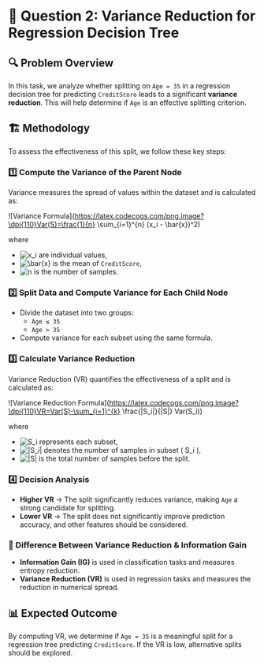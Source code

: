 # 📌 Question 2: Variance Reduction for Regression Decision Tree

## 🔍 Problem Overview
In this task, we analyze whether splitting on `Age = 35` in a regression decision tree for predicting `CreditScore` leads to a significant **variance reduction**. This will help determine if `Age` is an effective splitting criterion.

## 🏗️ Methodology
To assess the effectiveness of this split, we follow these key steps:

### 1️⃣ Compute the Variance of the Parent Node
Variance measures the spread of values within the dataset and is calculated as:

![Variance Formula](https://latex.codecogs.com/png.image?\dpi{110}Var(S)=\frac{1}{n} \sum_{i=1}^{n} (x_i - \bar{x})^2)

where  
- ![x_i](https://latex.codecogs.com/png.image?\dpi{110}x_i) are individual values,  
- ![\bar{x}](https://latex.codecogs.com/png.image?\dpi{110}\bar{x}) is the mean of `CreditScore`,  
- ![n](https://latex.codecogs.com/png.image?\dpi{110}n) is the number of samples.

### 2️⃣ Split Data and Compute Variance for Each Child Node
- Divide the dataset into two groups:
  - `Age ≤ 35`
  - `Age > 35`
- Compute variance for each subset using the same formula.

### 3️⃣ Calculate Variance Reduction
Variance Reduction (VR) quantifies the effectiveness of a split and is calculated as:

![Variance Reduction Formula](https://latex.codecogs.com/png.image?\dpi{110}VR=Var(S)-\sum_{i=1}^{k} \frac{|S_i|}{|S|} Var(S_i))

where  
- ![S_i](https://latex.codecogs.com/png.image?\dpi{110}S_i) represents each subset,  
- ![|S_i|](https://latex.codecogs.com/png.image?\dpi{110}|S_i|) denotes the number of samples in subset \( S_i \),  
- ![|S|](https://latex.codecogs.com/png.image?\dpi{110}|S|) is the total number of samples before the split.

### 4️⃣ Decision Analysis
- **Higher VR** → The split significantly reduces variance, making `Age` a strong candidate for splitting.
- **Lower VR** → The split does not significantly improve prediction accuracy, and other features should be considered.

### 🔹 Difference Between Variance Reduction & Information Gain
- **Information Gain (IG)** is used in classification tasks and measures entropy reduction.
- **Variance Reduction (VR)** is used in regression tasks and measures the reduction in numerical spread.

## 📊 Expected Outcome
By computing VR, we determine if `Age = 35` is a meaningful split for a regression tree predicting `CreditScore`. If the VR is low, alternative splits should be explored.
